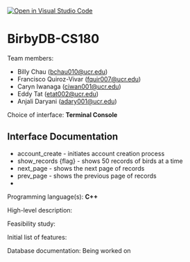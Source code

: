 [![Open in Visual Studio Code](https://classroom.github.com/assets/open-in-vscode-718a45dd9cf7e7f842a935f5ebbe5719a5e09af4491e668f4dbf3b35d5cca122.svg)](https://classroom.github.com/online_ide?assignment_repo_id=10815667&assignment_repo_type=AssignmentRepo)
# BirbyDB-CS180

Team members: 
* Billy Chau (bchau010@ucr.edu)
* Francisco Quiroz-Vivar (fquir007@ucr.edu)
* Caryn Iwanaga (ciwan001@ucr.edu)
* Eddy Tat (etat002@ucr.edu)
* Anjali Daryani (adary001@ucr.edu)

Choice of interface: **Terminal Console**

## Interface Documentation
* account_create - initiates account creation process
* show_records {flag} - shows 50 records of birds at a time
* next_page - shows the next page of records
* prev_page - shows the previous page of records
* 

Programming language(s): **C++**

High-level description:

Feasibility study:

Initial list of features:

Database documentation: Being worked on
